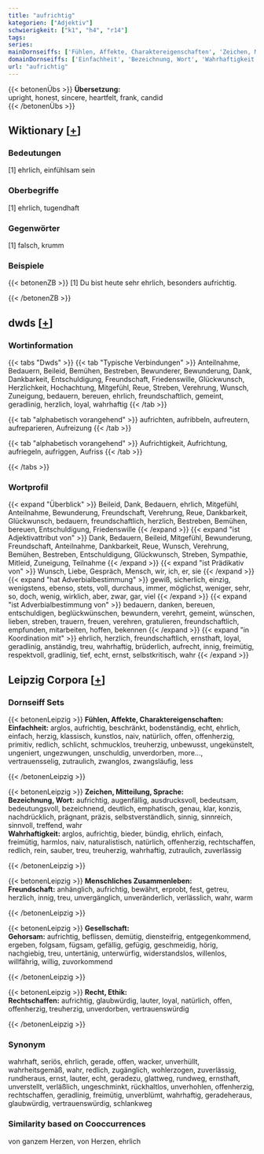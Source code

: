 ```yaml
---
title: "aufrichtig"
kategorien: ["Adjektiv"]
schwierigkeit: ["k1", "h4", "r14"]
tags:
series:
mainDornseiffs: ['Fühlen, Affekte, Charaktereigenschaften', 'Zeichen, Mitteilung, Sprache', 'Menschliches Zusammenleben', 'Gesellschaft', 'Recht, Ethik']
domainDornseiffs: ['Einfachheit', 'Bezeichnung, Wort', 'Wahrhaftigkeit', 'Freundschaft', 'Gehorsam', 'Rechtschaffen']
url: "aufrichtig"
---
```


{{< betonenÜbs >}}
**Übersetzung:**  
upright, honest, sincere, heartfelt, frank, candid  
{{< /betonenÜbs >}}

## Wiktionary [[+](https://de.wiktionary.org/wiki/aufrichtig)]

### Bedeutungen
[1] ehrlich, einfühlsam sein  

### Oberbegriffe
[1] ehrlich, tugendhaft  

### Gegenwörter
[1] falsch, krumm  

### Beispiele
{{< betonenZB >}}
[1] Du bist heute sehr ehrlich, besonders aufrichtig.  

{{< /betonenZB >}}


## dwds [[+](https://www.dwds.de/wb/aufrichtig)]

### Wortinformation
{{< tabs "Dwds" >}}
{{< tab "Typische Verbindungen" >}}
Anteilnahme, Bedauern, Beileid, Bemühen, Bestreben, Bewunderer, Bewunderung, Dank, Dankbarkeit, Entschuldigung, Freundschaft, Friedenswille, Glückwunsch, Herzlichkeit, Hochachtung, Mitgefühl, Reue, Streben, Verehrung, Wunsch, Zuneigung, bedauern, bereuen, ehrlich, freundschaftlich, gemeint, geradlinig, herzlich, loyal, wahrhaftig
{{< /tab >}}

{{< tab "alphabetisch vorangehend" >}}
aufrichten, aufribbeln, aufreutern, aufreparieren, Aufreizung
{{< /tab >}}

{{< tab "alphabetisch vorangehend" >}}
Aufrichtigkeit, Aufrichtung, aufriegeln, aufriggen, Aufriss
{{< /tab >}}

{{< /tabs >}}

### Wortprofil
{{< expand "Überblick" >}} Beileid, Dank, Bedauern, ehrlich, Mitgefühl, Anteilnahme, Bewunderung, Freundschaft, Verehrung, Reue, Dankbarkeit, Glückwunsch, bedauern, freundschaftlich, herzlich, Bestreben, Bemühen, bereuen, Entschuldigung, Friedenswille {{< /expand >}}
{{< expand "ist Adjektivattribut von" >}} Dank, Bedauern, Beileid, Mitgefühl, Bewunderung, Freundschaft, Anteilnahme, Dankbarkeit, Reue, Wunsch, Verehrung, Bemühen, Bestreben, Entschuldigung, Glückwunsch, Streben, Sympathie, Mitleid, Zuneigung, Teilnahme {{< /expand >}}
{{< expand "ist Prädikativ von" >}} Wunsch, Liebe, Gespräch, Mensch, wir, ich, er, sie {{< /expand >}}
{{< expand "hat Adverbialbestimmung" >}} gewiß, sicherlich, einzig, wenigstens, ebenso, stets, voll, durchaus, immer, möglichst, weniger, sehr, so, doch, wenig, wirklich, aber, zwar, gar, viel {{< /expand >}}
{{< expand "ist Adverbialbestimmung von" >}} bedauern, danken, bereuen, entschuldigen, beglückwünschen, bewundern, verehrt, gemeint, wünschen, lieben, streben, trauern, freuen, verehren, gratulieren, freundschaftlich, empfunden, mitarbeiten, hoffen, bekennen {{< /expand >}}
{{< expand "in Koordination mit" >}} ehrlich, herzlich, freundschaftlich, ernsthaft, loyal, geradlinig, anständig, treu, wahrhaftig, brüderlich, aufrecht, innig, freimütig, respektvoll, gradlinig, tief, echt, ernst, selbstkritisch, wahr {{< /expand >}}

## Leipzig Corpora [[+](https://corpora.uni-leipzig.de/en/res?word=aufrichtig&corpusId=deu_newscrawl-public_2018)]

### Dornseiff Sets
{{< betonenLeipzig >}}
**Fühlen, Affekte, Charaktereigenschaften:**  
**Einfachheit:** arglos, aufrichtig, beschränkt, bodenständig, echt, ehrlich, einfach, herzig, klassisch, kunstlos, naiv, natürlich, offen, offenherzig, primitiv, redlich, schlicht, schmucklos, treuherzig, unbewusst, ungekünstelt, ungeniert, ungezwungen, unschuldig, unverdorben, more..., vertrauensselig, zutraulich, zwanglos, zwangsläufig, less  

{{< /betonenLeipzig >}}


{{< betonenLeipzig >}}
**Zeichen, Mitteilung, Sprache:**  
**Bezeichnung, Wort:** aufrichtig, augenfällig, ausdrucksvoll, bedeutsam, bedeutungsvoll, bezeichnend, deutlich, emphatisch, genau, klar, konzis, nachdrücklich, prägnant, präzis, selbstverständlich, sinnig, sinnreich, sinnvoll, treffend, wahr  
**Wahrhaftigkeit:** arglos, aufrichtig, bieder, bündig, ehrlich, einfach, freimütig, harmlos, naiv, naturalistisch, natürlich, offenherzig, rechtschaffen, redlich, rein, sauber, treu, treuherzig, wahrhaftig, zutraulich, zuverlässig  

{{< /betonenLeipzig >}}


{{< betonenLeipzig >}}
**Menschliches Zusammenleben:**  
**Freundschaft:** anhänglich, aufrichtig, bewährt, erprobt, fest, getreu, herzlich, innig, treu, unvergänglich, unveränderlich, verlässlich, wahr, warm  

{{< /betonenLeipzig >}}


{{< betonenLeipzig >}}
**Gesellschaft:**  
**Gehorsam:** aufrichtig, beflissen, demütig, diensteifrig, entgegenkommend, ergeben, folgsam, fügsam, gefällig, gefügig, geschmeidig, hörig, nachgiebig, treu, untertänig, unterwürfig, widerstandslos, willenlos, willfährig, willig, zuvorkommend  

{{< /betonenLeipzig >}}


{{< betonenLeipzig >}}
**Recht, Ethik:**  
**Rechtschaffen:** aufrichtig, glaubwürdig, lauter, loyal, natürlich, offen, offenherzig, treuherzig, unverdorben, vertrauenswürdig  

{{< /betonenLeipzig >}}

### Synonym
wahrhaft, seriös, ehrlich, gerade, offen, wacker, unverhüllt, wahrheitsgemäß, wahr, redlich, zugänglich, wohlerzogen, zuverlässig, rundheraus, ernst, lauter, echt, geradezu, glattweg, rundweg, ernsthaft, unverstellt, verläßlich, ungeschminkt, rückhaltlos, unverhohlen, offenherzig, rechtschaffen, geradlinig, freimütig, unverblümt, wahrhaftig, geradeheraus, glaubwürdig, vertrauenswürdig, schlankweg


### Similarity based on Cooccurrences
von ganzem Herzen, von Herzen, ehrlich

